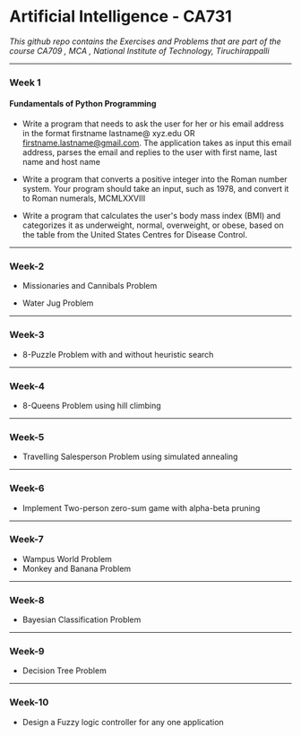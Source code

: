 
# Artificial Intelligence - CA731

<i> This github repo contains the Exercises and Problems that are part of the course CA709 , MCA , National Institute of Technology, Tiruchirappalli</i>



***
### Week 1

#### Fundamentals of Python Programming

- Write a program that needs to ask the user for her or his email address in the format firstname lastname@ xyz.edu OR firstname.lastname@gmail.com. The application takes as input this email address, parses the email and replies to the user with first name, last name and host name

- Write a program that converts a positive integer into the Roman number system. Your program should take an input, such as 1978, and convert it to Roman numerals, MCMLXXVIII

- Write a program that calculates the user's body mass index (BMI) and categorizes it as underweight, normal, overweight, or obese, based on the table from the United States Centres for Disease Control.

***

### Week-2
- Missionaries and Cannibals Problem

- Water Jug Problem 

***

### Week-3 
- 8-Puzzle Problem with and without heuristic search


***

### Week-4 
- 8-Queens Problem using hill climbing

***


### Week-5 
- Travelling Salesperson Problem using simulated annealing

***

### Week-6
- Implement Two-person zero-sum game with alpha-beta pruning


***


### Week-7 
- Wampus World Problem
- Monkey and Banana Problem

***
### Week-8 
- Bayesian Classification Problem

***
### Week-9 
- Decision Tree Problem

*** 
### Week-10 
- Design a Fuzzy logic controller for any one application
